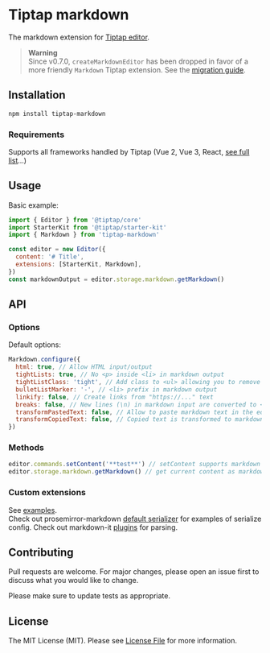 # Tiptap markdown

The markdown extension for [Tiptap editor](https://www.tiptap.dev/).

> **Warning**  
> Since v0.7.0, `createMarkdownEditor` has been dropped in favor of a more friendly `Markdown` Tiptap extension. See the [migration guide](https://github.com/aguingand/tiptap-markdown/blob/main/docs/migration.md).

## Installation

```bash
npm install tiptap-markdown
```

### Requirements

Supports all frameworks handled by Tiptap (Vue 2, Vue 3, React, [see full list](https://www.tiptap.dev/installation#integration-guides)...)

## Usage

Basic example:

```js
import { Editor } from '@tiptap/core'
import StarterKit from '@tiptap/starter-kit'
import { Markdown } from 'tiptap-markdown'

const editor = new Editor({
  content: '# Title',
  extensions: [StarterKit, Markdown],
})
const markdownOutput = editor.storage.markdown.getMarkdown()
```

## API

### Options

Default options:

```js
Markdown.configure({
  html: true, // Allow HTML input/output
  tightLists: true, // No <p> inside <li> in markdown output
  tightListClass: 'tight', // Add class to <ul> allowing you to remove <p> margins when tight
  bulletListMarker: '-', // <li> prefix in markdown output
  linkify: false, // Create links from "https://..." text
  breaks: false, // New lines (\n) in markdown input are converted to <br>
  transformPastedText: false, // Allow to paste markdown text in the editor
  transformCopiedText: false, // Copied text is transformed to markdown
})
```

### Methods

```js
editor.commands.setContent('**test**') // setContent supports markdown format
editor.storage.markdown.getMarkdown() // get current content as markdown
```

### Custom extensions

See [examples](https://github.com/aguingand/tiptap-markdown/tree/main/example/src/extensions).  
Check out prosemirror-markdown [default serializer](https://github.com/ProseMirror/prosemirror-markdown/blob/master/src/to_markdown.ts#L66) for examples of serialize config. Check out markdown-it [plugins](https://github.com/markdown-it/markdown-it#syntax-extensions) for parsing.

## Contributing

Pull requests are welcome. For major changes, please open an issue first to discuss what you would like to change.

Please make sure to update tests as appropriate.

## License

The MIT License (MIT). Please see [License File](LICENSE) for more information.
